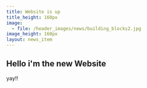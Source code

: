 ```yaml
---
title: Website is up
title_height: 160px
image:
  - file: /header_images/news/building_blocks2.jpg
image_height: 160px
layout: news_item
---
```


## Hello i'm the new Website

yay!!
